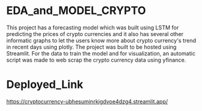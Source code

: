 # EDA_and_MODEL_CRYPTO

 This project has a forecasting model which was built using LSTM for predicting the prices of crypto currencies and it also has 
 several other informatic graphs to let the users know more about crypto currency's trend in recent days using plotly. 
 The project was built to be hosted using Streamlit.
 For the data to train the model and for visualization, an automatic script was made to web scrap the crypto currency data using yfinance.

# Deployed_Link
https://cryptocurrency-ubhesumjnrkigdvoe4dzg4.streamlit.app/
